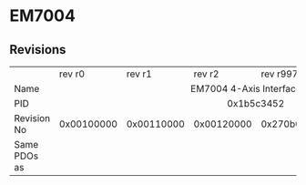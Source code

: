 # EM7004

## Revisions
<table>
<tr>
<td></td>
<td>rev r0</td>
<td>rev r1</td>
<td>rev r2</td>
<td>rev r9979</td>
<td>rev r9980</td>
<td>rev r9981</td>
</tr>
<tr>
<td>Name</td>
<td colspan=6 align="center">EM7004 4-Axis Interface Unit</td>
</tr>
<tr>
<td>PID</td>
<td colspan=6 align="center">0x1b5c3452</td>
</tr>
<tr>
<td>Revision No</td>
<td>0x00100000</td>
<td>0x00110000</td>
<td>0x00120000</td>
<td>0x270b0000</td>
<td>0x270c0000</td>
<td>0x270d0000</td>
</tr>
<tr>
<td>Same PDOs as</td>
<td colspan=6 align="center"></td>
</tr>
</table>

